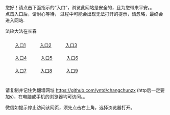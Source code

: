 您好！请点击下面指示的“入口”，浏览此网站是安全的，且为您带来平安。。 <br/>
点击入口后，请耐心等待， 过程中可能会出现无法打开的提示，请忽略，最终会进入网站. </br>

法轮大法在长春<br/>
<div style="padding:10px"><a style="margin:20px" target="_blank" href="https://d3saehexc53krp.cloudfront.net/2Qpsp?rvrsfir" id="ccLink1" rel="nofollow">入口1</a> <a target="_blank" style="margin:20px" href="https://d1n1qm1fzm9sr9.cloudfront.net/2Qpsp?nfuipkbz" id="ccLink2" rel="nofollow">入口2</a> <a style="margin:20px" target="_blank" href="https://dzrb5lam740xw.cloudfront.net/2Qpsp?wnoniqm" id="ccLink3" rel="nofollow">入口3</a></div>

<div style="padding:10px" ><a style="margin:20px" target="_blank" href="https://d3saehexc53krp.cloudfront.net/2Qpsp?rvrsfir" id="ccLink4" rel="nofollow">入口4</a> <a style="margin:20px" href="https://d1n1qm1fzm9sr9.cloudfront.net/2Qpsp?nfuipkbz" target="_blank" id="ccLink5" rel="nofollow">入口5</a> <a style="margin:20px" href="https://dzrb5lam740xw.cloudfront.net/2Qpsp?wnoniqm" target="_blank" id="ccLink6" rel="nofollow">入口6</a></div>

<div style="padding:10px"><a style="margin:20px" target="_blank" href="https://d3saehexc53krp.cloudfront.net/2Qpsp?rvrsfir" id="ccLink7" rel="nofollow">入口7</a> <a style="margin:20px" href="https://d1n1qm1fzm9sr9.cloudfront.net/2Qpsp?nfuipkbz" target="_blank" id="ccLink8" rel="nofollow">入口8</a> <a style="margin:20px" target="_blank" href="https://dzrb5lam740xw.cloudfront.net/2Qpsp?wnoniqm" id="ccLink9" rel="nofollow">入口9</a></div>

<br/>



请复制并记住免翻墙网址 https://github.com/yntd/changchunzx (http后一定要加s)，在电脑或手机的浏览器均可访问。。<br/>

微信如提示停止访问该网页，须先点击右上角，选择浏览器打开。
